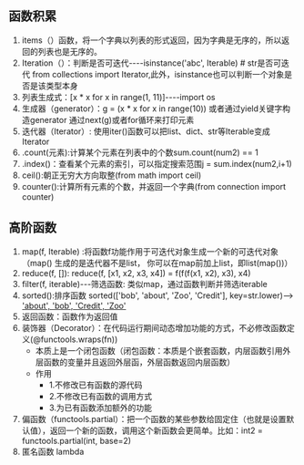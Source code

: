 ## 函数积累
1. items（）函数，将一个字典以列表的形式返回，因为字典是无序的，所以返回的列表也是无序的。
2. Iteration（）：判断是否可迭代----isinstance('abc', Iterable) # str是否可迭代 from collections import Iterator,此外，isinstance也可以判断一个对象是否是该类型本身
3. 列表生成式：[x * x for x in range(1, 11)]----import os
4. 生成器（generator）：g = (x * x for x in range(10)) 或者通过yield关键字构造generator
    通过next(g)或者for循环来打印元素
5. 迭代器（Iterator）: 使用iter()函数可以把list、dict、str等Iterable变成Iterator
5. .count(元素):计算某个元素在列表中的个数sum.count(num2) == 1
6. .index()：查看某个元素的索引，可以指定搜索范围j = sum.index(num2,i+1)
7. ceil():朝正无穷大方向取整(from math import ceil)
8. counter():计算所有元素的个数，并返回一个字典(from connection import counter)
## 高阶函数
1. map(f, Iterable) :将函数f功能作用于可迭代对象生成一个新的可迭代对象（map() 生成的是迭代器不是list， 你可以在map前加上list，即list(map())）
2. reduce(f, []): reduce(f, [x1, x2, x3, x4]) = f(f(f(x1, x2), x3), x4)
3. filter(f, iterable)---筛选函数: 类似map，通过函数判断并筛选iterable
4. sorted():排序函数  sorted(['bob', 'about', 'Zoo', 'Credit'], key=str.lower)——> ['about', 'bob', 'Credit', 'Zoo'](可以传入多个参数作为条件)
5. 返回函数：函数作为返回值
6. 装饰器（Decorator）：在代码运行期间动态增加功能的方式，不必修改函数定义(@functools.wraps(fn))
    - 本质上是一个闭包函数（闭包函数：本质是个嵌套函数，内层函数引用外层函数的变量并且返回外层函，外层函数返回内层函数）
    - 作用
       - 1.不修改已有函数的源代码
       - 2.不修改已有函数的调用方式
       - 3.为已有函数添加额外的功能
7. 偏函数（functools.partial）：把一个函数的某些参数给固定住（也就是设置默认值），返回一个新的函数，调用这个新函数会更简单。比如：int2 = functools.partial(int, base=2)
8. 匿名函数 lambda
